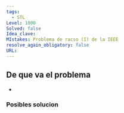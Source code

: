```yaml
---
tags:
  - STL
Level: 1000
Solved: false
Idea_clave: 
MIstakes: Problema de racso (I) de la IEEE
resolve_again_obligatory: false
URL: 
---
```


## De que va el problema

- 

### Posibles solucion
